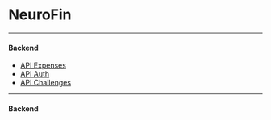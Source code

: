 # NeuroFin

---

#### Backend
- [ API Expenses ](https://github.com/RayanKhairullah/CapstoneBE.git)
- [ API Auth ](https://github.com/AgungADL/Capstone-backend-auth)
- [ API Challenges ](#)

---
  
#### Backend

